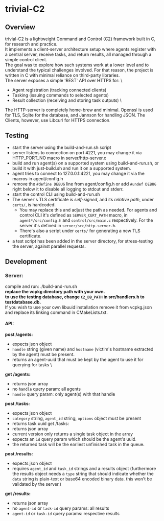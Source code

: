 # trivial-C2
## Overview
trivial-C2 is a lightweight Command and Control (C2) framework built in C, for research and practice. \
It implements a client-server architecture setup where agents register with a central server, receive tasks, and return results, all managed through a simple control client. \
The goal was to explore how such systems work at a lower level and to understand the typical challenges involved. For that reason, the project is written in C with minimal reliance on third-party libraries. \
The server exposes a simple 'REST' API over HTTPS for: \
- Agent registration (tracking connected clients)
- Tasking (issuing commands to selected agents)
- Result collection (receiving and storing task outputs) \
  
The HTTP-server is completely home-brew and minimal. Openssl is used for TLS, Sqlite for the database, and Jannson for handling JSON. The Clients, however, use Libcurl for HTTPS connection.

## Testing
- start the server using the build-and-run.sh script
- server listens to connection on port 4221, you may change it via HTTP_PORT_NO macro in server/http-server.c
- build and run agent(s) on a supported system using build-and-run.sh, or build it with just-build.sh and run it on a supported system.
- agent tries to connect to 127.0.0.1:4221, you may change it via the macros in agent/config.h
- remove the `#define DEBUG` line from agent/config.h or add `#undef DEBUG` right below it to disable all logging to stdout and stderr.
- start the control CLI using build-and-run.sh
- The server's TLS certificate is _self-signed_, and its _relative path_, under `certs/`, is hardcoded.
  - You may replace this and adjust the path as needed. For agents and control CLI it's defined as `SERVER_CERT_PATH` macro, in `agent*/src/config.h` and `control/src/main.c` respectively. For the server it's defined in `server/src/http-server.h`.
  - There's also a script under `certs/` for generating a new TLS certificate.
- a test script has been added in the server directory, for stress-testing the server, against parallel requests.

## Development
### Server:
compile and run: ./build-and-run.sh \
__replace the vcpkg directory path with your own.__ \
__to use the testing database, change `C2_DB_PATH` in src/handlers.h to testdatabase.db.__ \
If you wish to use your own libuuid installation remove it from vcpkg.json and replace its linking command in CMakeLists.txt.

#### API:
__post /agents:__
- expects json object
- `handle` string (given name) and `hostname` (victim's hostname extracted by the agent) must be present.
- returns an agent-uuid that must be kept by the agent to use it for querying for tasks \

__get /agents:__
- returns json array
- no `handle` query param: all agents
- `handle` query param: only agent(s) with that handle

__post /tasks:__
- expects json object
- `category` string, `agent_id` string, `options` object must be present
- returns task uuid
  get /tasks:
- returns json array
- current version only returns a single task object in the array
- expects an `id` query param which should be the agent's uuid.
- the returned task will be the earliest unfinished task in the queue.

__post /results:__
- expects json object
- requires `agent_id` and `task_id` strings and a results object (furthermore the results object needs a `type` string that should indicate whether the `data` string is plain-text or base64 encoded binary data. this won't be validated by the server.)

__get /results:__
- returns json array
- no `agent-id` or `task-id` query params: all results
- `agent-id` or `task-id` query params: respective results

